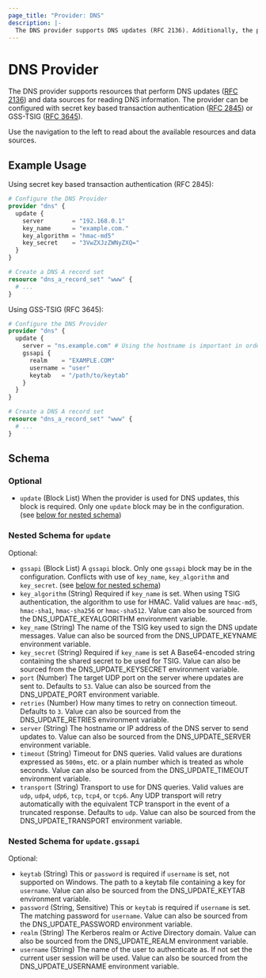 ```yaml
---
page_title: "Provider: DNS"
description: |-
  The DNS provider supports DNS updates (RFC 2136). Additionally, the provider can be configured with secret key based transaction authentication (RFC 2845) or can use GSS-TSIG (RFC 3645).
---
```


# DNS Provider

The DNS provider supports resources that perform DNS updates ([RFC 2136](https://datatracker.ietf.org/doc/html/rfc2136)) and data sources for reading DNS information. The provider can be configured with secret key based transaction authentication ([RFC 2845](https://datatracker.ietf.org/doc/html/rfc2845)) or GSS-TSIG ([RFC 3645](https://datatracker.ietf.org/doc/html/rfc3645)).

Use the navigation to the left to read about the available resources and data sources.

## Example Usage

Using secret key based transaction authentication (RFC 2845):

```terraform
# Configure the DNS Provider
provider "dns" {
  update {
    server        = "192.168.0.1"
    key_name      = "example.com."
    key_algorithm = "hmac-md5"
    key_secret    = "3VwZXJzZWNyZXQ="
  }
}

# Create a DNS A record set
resource "dns_a_record_set" "www" {
  # ...
}
```

Using GSS-TSIG (RFC 3645):

```terraform
# Configure the DNS Provider
provider "dns" {
  update {
    server = "ns.example.com" # Using the hostname is important in order for an SPN to match
    gssapi {
      realm    = "EXAMPLE.COM"
      username = "user"
      keytab   = "/path/to/keytab"
    }
  }
}

# Create a DNS A record set
resource "dns_a_record_set" "www" {
  # ...
}
```

<!-- schema generated by tfplugindocs -->
## Schema

### Optional

- `update` (Block List) When the provider is used for DNS updates, this block is required. Only one `update` block may be in the configuration. (see [below for nested schema](#nestedblock--update))

<a id="nestedblock--update"></a>
### Nested Schema for `update`

Optional:

- `gssapi` (Block List) A `gssapi` block. Only one `gssapi` block may be in the configuration. Conflicts with use of `key_name`, `key_algorithm` and `key_secret`. (see [below for nested schema](#nestedblock--update--gssapi))
- `key_algorithm` (String) Required if `key_name` is set. When using TSIG authentication, the algorithm to use for HMAC. Valid values are `hmac-md5`, `hmac-sha1`, `hmac-sha256` or `hmac-sha512`. Value can also be sourced from the DNS_UPDATE_KEYALGORITHM environment variable.
- `key_name` (String) The name of the TSIG key used to sign the DNS update messages. Value can also be sourced from the DNS_UPDATE_KEYNAME environment variable.
- `key_secret` (String) Required if `key_name` is set
A Base64-encoded string containing the shared secret to be used for TSIG. Value can also be sourced from the DNS_UPDATE_KEYSECRET environment variable.
- `port` (Number) The target UDP port on the server where updates are sent to. Defaults to `53`. Value can also be sourced from the DNS_UPDATE_PORT environment variable.
- `retries` (Number) How many times to retry on connection timeout. Defaults to `3`. Value can also be sourced from the DNS_UPDATE_RETRIES environment variable.
- `server` (String) The hostname or IP address of the DNS server to send updates to. Value can also be sourced from the DNS_UPDATE_SERVER environment variable.
- `timeout` (String) Timeout for DNS queries. Valid values are durations expressed as `500ms`, etc. or a plain number which is treated as whole seconds. Value can also be sourced from the DNS_UPDATE_TIMEOUT environment variable.
- `transport` (String) Transport to use for DNS queries. Valid values are `udp`, `udp4`, `udp6`, `tcp`, `tcp4`, or `tcp6`. Any UDP transport will retry automatically with the equivalent TCP transport in the event of a truncated response. Defaults to `udp`. Value can also be sourced from the DNS_UPDATE_TRANSPORT environment variable.

<a id="nestedblock--update--gssapi"></a>
### Nested Schema for `update.gssapi`

Optional:

- `keytab` (String) This or `password` is required if `username` is set, not supported on Windows. The path to a keytab file containing a key for `username`. Value can also be sourced from the DNS_UPDATE_KEYTAB environment variable.
- `password` (String, Sensitive) This or `keytab` is required if `username` is set. The matching password for `username`. Value can also be sourced from the DNS_UPDATE_PASSWORD environment variable.
- `realm` (String) The Kerberos realm or Active Directory domain. Value can also be sourced from the DNS_UPDATE_REALM environment variable.
- `username` (String) The name of the user to authenticate as. If not set the current user session will be used. Value can also be sourced from the DNS_UPDATE_USERNAME environment variable.
